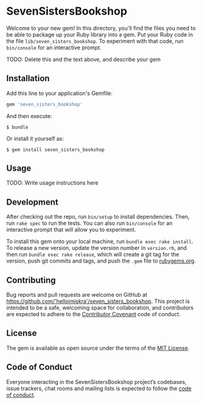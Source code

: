 # SevenSistersBookshop

Welcome to your new gem! In this directory, you'll find the files you need to be able to package up your Ruby library into a gem. Put your Ruby code in the file `lib/seven_sisters_bookshop`. To experiment with that code, run `bin/console` for an interactive prompt.

TODO: Delete this and the text above, and describe your gem

## Installation

Add this line to your application's Gemfile:

```ruby
gem 'seven_sisters_bookshop'
```

And then execute:

    $ bundle

Or install it yourself as:

    $ gem install seven_sisters_bookshop

## Usage

TODO: Write usage instructions here

## Development

After checking out the repo, run `bin/setup` to install dependencies. Then, run `rake spec` to run the tests. You can also run `bin/console` for an interactive prompt that will allow you to experiment.

To install this gem onto your local machine, run `bundle exec rake install`. To release a new version, update the version number in `version.rb`, and then run `bundle exec rake release`, which will create a git tag for the version, push git commits and tags, and push the `.gem` file to [rubygems.org](https://rubygems.org).

## Contributing

Bug reports and pull requests are welcome on GitHub at https://github.com/'helloimiskra'/seven_sisters_bookshop. This project is intended to be a safe, welcoming space for collaboration, and contributors are expected to adhere to the [Contributor Covenant](http://contributor-covenant.org) code of conduct.

## License

The gem is available as open source under the terms of the [MIT License](https://opensource.org/licenses/MIT).

## Code of Conduct

Everyone interacting in the SevenSistersBookshop project’s codebases, issue trackers, chat rooms and mailing lists is expected to follow the [code of conduct](https://github.com/'helloimiskra'/seven_sisters_bookshop/blob/master/CODE_OF_CONDUCT.md).

